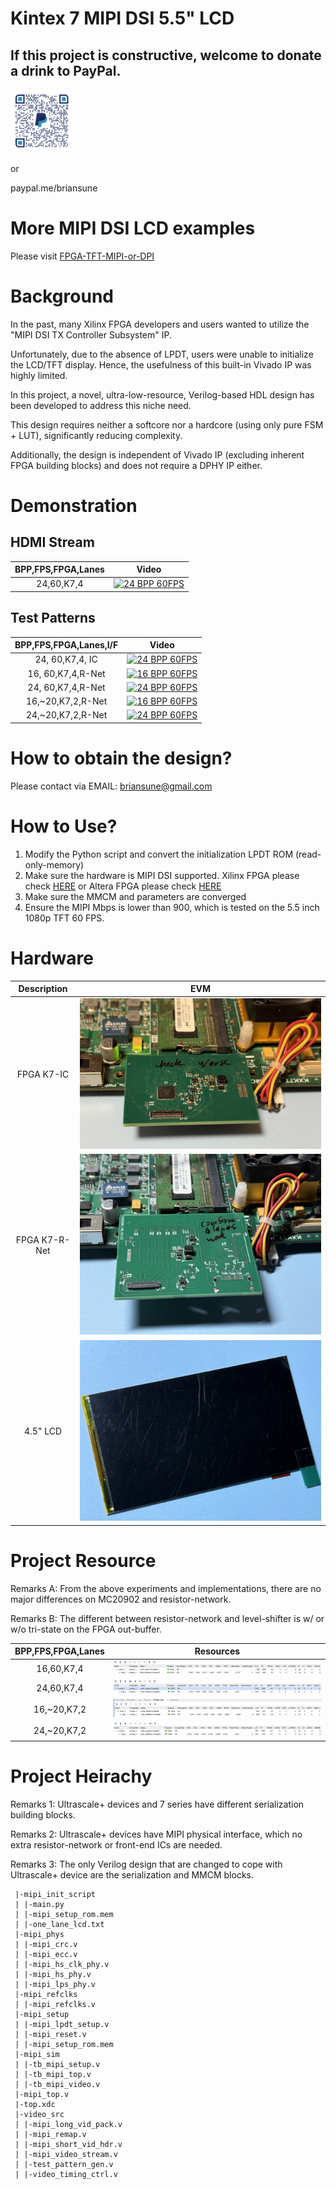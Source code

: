 # Kintex 7 MIPI DSI 5.5" LCD

## If this project is constructive, welcome to donate a drink to PayPal.

<img src="./images/qrcode.png" style="height:20%; width:20%">

or

paypal.me/briansune

# More MIPI DSI LCD examples

Please visit [FPGA-TFT-MIPI-or-DPI](https://briansune.github.io/FPGA-TFT-MIPI-or-DPI/)

# Background

In the past, many Xilinx FPGA developers and users wanted to utilize the "MIPI DSI TX Controller Subsystem" IP.

Unfortunately, due to the absence of LPDT, users were unable to initialize the LCD/TFT display. Hence, the usefulness of this built-in Vivado IP was highly limited.

In this project, a novel, ultra-low-resource, Verilog-based HDL design has been developed to address this niche need.

This design requires neither a softcore nor a hardcore (using only pure FSM + LUT), significantly reducing complexity.

Additionally, the design is independent of Vivado IP (excluding inherent FPGA building blocks) and does not require a DPHY IP either.

# Demonstration

## HDMI Stream

|BPP,FPS,FPGA,Lanes|Video|
|:-:|:-:|
|24,60,K7,4|[![24 BPP 60FPS](https://img.youtube.com/vi/gNPVJ9zyhSg/mqdefault.jpg)](https://youtube.com/shorts/gNPVJ9zyhSg)|

## Test Patterns

|BPP,FPS,FPGA,Lanes,I/F|Video|
|:-:|:-:|
|24, 60,K7,4,   IC |[![24 BPP 60FPS](https://img.youtube.com/vi/RNjhQVG8hZs/mqdefault.jpg)](https://youtube.com/video/RNjhQVG8hZs)|
|16, 60,K7,4,R-Net |[![16 BPP 60FPS](https://img.youtube.com/vi/ooolIPxbGRU/mqdefault.jpg)](https://youtube.com/video/ooolIPxbGRU)|
|24, 60,K7,4,R-Net |[![24 BPP 60FPS](https://img.youtube.com/vi/Dy1WmfXjy7k/mqdefault.jpg)](https://youtube.com/video/Dy1WmfXjy7k)|
|16,~20,K7,2,R-Net |[![16 BPP 60FPS](https://img.youtube.com/vi/M4pL_G6c2YQ/mqdefault.jpg)](https://youtube.com/video/M4pL_G6c2YQ)|
|24,~20,K7,2,R-Net |[![24 BPP 60FPS](https://img.youtube.com/vi/pZr_EDlvv0k/mqdefault.jpg)](https://youtube.com/video/pZr_EDlvv0k)|

# How to obtain the design?

Please contact via EMAIL: briansune@gmail.com

# How to Use?

1) Modify the Python script and convert the initialization LPDT ROM (read-only-memory)
2) Make sure the hardware is MIPI DSI supported. Xilinx FPGA please check [HERE](https://docs.amd.com/v/u/en-US/xapp894-d-phy-solutions) or Altera FPGA please check [HERE](https://cdrdv2-public.intel.com/666639/an754-683092-666639.pdf)
3) Make sure the MMCM and parameters are converged
4) Ensure the MIPI Mbps is lower than 900, which is tested on the 5.5 inch 1080p TFT 60 FPS.

# Hardware

|Description|EVM|
|:-:|:-:|
|FPGA K7-IC    |<img src="./images/fpga_k7_ic.JPG">|
|FPGA K7-R-Net |<img src="./images/fpga_k7.JPG">|
|4.5" LCD      |<img src="./images/lcd_5p5inch_4lanes.JPG">|

# Project Resource

Remarks A: From the above experiments and implementations, there are no major differences on MC20902 and resistor-network.

Remarks B: The different between resistor-network and level-shifter is w/ or w/o tri-state on the FPGA out-buffer.

|BPP,FPS,FPGA,Lanes|Resources|
|:-:|:-:|
|16,60,K7,4|<img src="./images/K7_16bpp_60fps_5p5inch_4lanes.png">|
|24,60,K7,4|<img src="./images/K7_24bpp_60fps_5p5inch_4lanes.png">|
|16,~20,K7,2|<img src="./images/K7_16bpp_20fps_5p5inch_2lanes.png">|
|24,~20,K7,2|<img src="./images/K7_24bpp_20fps_5p5inch_2lanes.png">|

# Project Heirachy

Remarks 1: Ultrascale+ devices and 7 series have different serialization building blocks.

Remarks 2: Ultrascale+ devices have MIPI physical interface, which no extra resistor-network or front-end ICs are needed.

Remarks 3: The only Verilog design that are changed to cope with Ultrascale+ device are the serialization and MMCM blocks.

```
 |-mipi_init_script
 | |-main.py
 | |-mipi_setup_rom.mem
 | |-one_lane_lcd.txt
 |-mipi_phys
 | |-mipi_crc.v
 | |-mipi_ecc.v
 | |-mipi_hs_clk_phy.v
 | |-mipi_hs_phy.v
 | |-mipi_lps_phy.v
 |-mipi_refclks
 | |-mipi_refclks.v
 |-mipi_setup
 | |-mipi_lpdt_setup.v
 | |-mipi_reset.v
 | |-mipi_setup_rom.mem
 |-mipi_sim
 | |-tb_mipi_setup.v
 | |-tb_mipi_top.v
 | |-tb_mipi_video.v
 |-mipi_top.v
 |-top.xdc
 |-video_src
 | |-mipi_long_vid_pack.v
 | |-mipi_remap.v
 | |-mipi_short_vid_hdr.v
 | |-mipi_video_stream.v
 | |-test_pattern_gen.v
 | |-video_timing_ctrl.v
```
